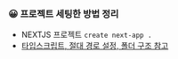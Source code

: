 
### 😀 프로젝트 세팅한 방법 정리

- NEXTJS 프로젝트 `create next-app .`
- [타입스크립트, 절대 경로 설정, 폴더 구조 참고](https://haerang94.tistory.com/294)

